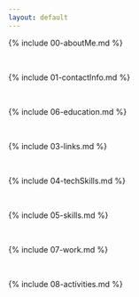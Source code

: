 ```yaml
---
layout: default
---
```


{% include 00-aboutMe.md %}

<br>

{% include 01-contactInfo.md %}

<br>

{% include 06-education.md %}

<br>

{% include 03-links.md %}

<br>

{% include 04-techSkills.md %}

<br>

{% include 05-skills.md %}

<br>

{% include 07-work.md %}

<br>

{% include 08-activities.md %}
